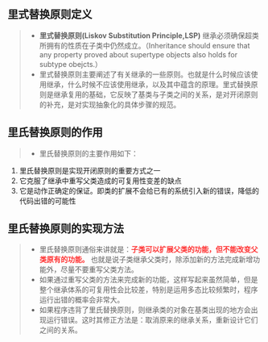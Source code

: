 ##  里式替换原则定义
> * **里式替换原则(Liskov Substitution Principle,LSP)** 继承必须确保超类所拥有的性质在子类中仍然成立。（Inheritance should ensure that any property proved about supertype objects also holds for subtype obejcts.）
> * 里式替换原则主要阐述了有关继承的一些原则。也就是什么时候应该使用继承，什么时候不应该使用继承，以及其中蕴含的原理。里式替换原则是继承复用的基础，它反映了基类与子类之间的关系，是对开闭原则的补充，是对实现抽象化的具体步骤的规范。
## 里氏替换原则的作用
> * 里氏替换原则的主要作用如下：
1. 里氏替换原则是实现开闭原则的重要方式之一
2. 它克服了继承中重写父类造成的可复用性变差的缺点
3. 它是动作正确定的保证。即类的扩展不会给已有的系统引入新的错误，降低的代码出错的可能性
## 里氏替换原则的实现方法
> * 里氏替换原则通俗来讲就是：**<font color='#FF3030'>子类可以扩展父类的功能，但不能改变父类原有的功能。</font>** 也就是说子类继承父类时，除添加新的方法完成新增功能外，尽量不要重写父类方法。
> * 如果通过重写父类的方法来完成新的功能，这样写起来虽然简单，但是整个继承体系的可复用性会比较差，特别是运用多态比较频繁时，程序运行出错的概率会非常大。
> * 如果程序违背了里氏替换原则，则继承类的对象在基类出现的地方会出现运行错误。这时其修正方法是：取消原来的继承关系，重新设计它们之间的关系。
